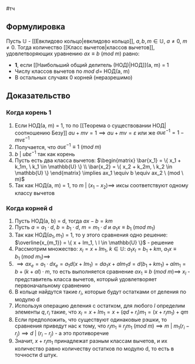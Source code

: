 #тч 
## Формулировка
Пусть $\mathbb{U}$ - [[Евклидово кольцо|евклидово кольцо]], $a, b, m \in \mathbb{U}, \ a \neq 0, \ m \neq 0$.
Тогда количество [[Класс вычетов|классов вычетов]], удовлетворяющих уравнению $ax \equiv b \ (mod \ m)$ равно:
- **1**, если [[Наибольший общий делитель (НОД)|НОД]](a, m) = 1
- Числу классов вычетов по $mod \ d =$ НОД(a, m)
- В остальных случаях 0 корней (неразрешимо)
## Доказательство
### Когда корень 1
1. Если НОД(a, m) = 1, то по [[Теорема о существовании НОД|соотношению Безу]] $au + mv = 1 \implies au + mv = \varepsilon$ или же $au \varepsilon^{-1} = 1 - mv \varepsilon^{-1}$
2. Получается, что $au \varepsilon^{-1} \equiv 1 \ (mod \ m)$
3. $b \ | \ u b\varepsilon^{-1}$ так как корень
4. Пусть есть два класса вычетов: $\begin{matrix} \bar{x_1} = \{ x_1 + k_1m, \ k_1 \in \mathbb{U} \} \\ \bar{x_2} = \{ x_2 + k_2m, \ k_2 \in \mathbb{U} \} \end{matrix} \implies ax_1 \equiv b \equiv ax_2 \ (mod \ m)$
5. Так как НОД(a, m) = 1, то $m \ | \ (x_1 - x_2) \implies$ иксы соответствуют одному классу вычетов
### Когда корней d
1. Пусть НОД(a, b) = d, тогда $ax - b = km$
2. Пусть $a = a_1 \cdot d, \ b = b_1 \cdot d, \ m = m_1 \cdot d$  и $a_1x \equiv b_1 \ (mod \ m_1)$
3. Так как НОД($a_1, m_1$) = 1, то у этого сравнения одно решение: $\overline{x_{m_1}} = \{ x + lm_1, \ l \in \mathbb{U} \}$ - решение
4. Рассмотрим множество: $x_l = x + lm_1, \ k \in \mathbb{U}: \ a_1 x_l = b_1 + km, \ a_1x \equiv b_1 \ (mod \ m_1) \implies$
5. $\implies ax_e = a_1 \cdot dx_e = a_1d(x + lm_1) = da_1x + alm_1d = d(b_1 + km_1) + alm_1 = b + (k + al) \cdot m$, то есть выполняется сравнение $ax_1 \equiv b \ (mod \ m) \implies$ $x_l$ - представитель класса вычетов, который удовлетворяет первоначальному сравнению
6. В кольце найдутся такие $r_i$, которые будут остатками от деления по модулю d
7. Используя операцию деления с остатком, для любого $l$ определим элементы $q, r_i$ такие, что $x_l = x + lm_1 = x + (qd + r_i)m_1 = (x + r_i m_1) + qm$
8. Если предположить, что существуют одинаковые рэшки, то сравнения приведут нас к тому, что $r_im_1 \equiv r_jm_1 \ (mod \ m) \implies m \ | \ m_1(r_i - r_j) \implies d \ | \ (r_i - r_j)$ - а это противоречие
9. Значит, $x + r_i m_1$ принадлежат разным классам вычетов, и их количество равно количеству остатков по модулю d, то есть в точности d штук.
